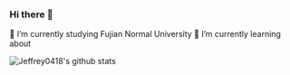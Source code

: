 ### Hi there 👋

<!--
**Jeffrey0418/Jeffrey0418** is a ✨ _special_ ✨ repository because its `README.md` (this file) appears on your GitHub profile.

Here are some ideas to get you started:

- 🔭 I’m currently working on ...
- 🌱 I’m currently learning ...
- 👯 I’m looking to collaborate on ...
- 🤔 I’m looking for help with ...
- 💬 Ask me about ...
- 📫 How to reach me: ...
- 😄 Pronouns: ...
- ⚡ Fun fact: ...
-->

🔭 I’m currently studying Fujian Normal University
🌱 I’m currently learning about 

![Jeffrey0418's github stats](https://github-readme-stats.vercel.app/api/?username=Jeffrey0418&show_icons=true)
